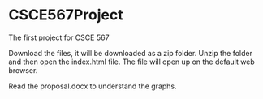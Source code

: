 # CSCE567Project
The first project for CSCE 567

Download the files, it will be downloaded as a zip folder. Unzip the folder and then open the index.html file. The file will open up on the default web browser. 

Read the proposal.docx to understand the graphs.
